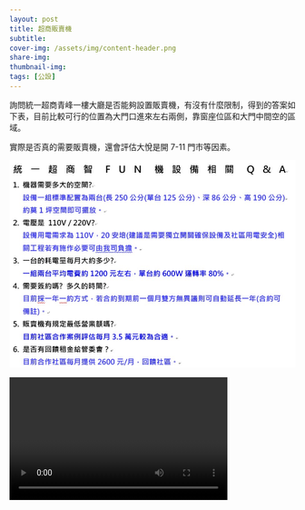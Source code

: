```yaml
---
layout: post
title: 超商販賣機
subtitle:
cover-img: /assets/img/content-header.png
share-img: 
thumbnail-img:
tags: [公設]
---
```


詢問統一超商青峰一樓大廳是否能夠設置販賣機，有沒有什麼限制，得到的答案如下表，目前比較可行的位置為大門口進來左右兩側，靠窗座位區和大門中間空的區域。

實際是否真的需要販賣機，還會評估大悅是開 7-11 門市等因素。


![](../assets/post/20210817/01_001.jpg)

<video width="384" height="216" controls>
  <source src="../assets/post/20210817/01_002.mp4" type="video/mp4">
Your browser does not support the video tag.
</video>